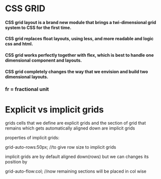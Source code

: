 # CSS GRID

#### CSS grid layout is a brand new module that brings a twi-dimensional grid system to CSS for the first time.

#### CSS grid replaces float layouts, using less, and more readable and logic css and html.

#### CSS grid works perfectly together with flex, which is best to handle one dimensional component and layouts.

#### CSS grid completely changes the way that we envision and build two dimensional layouts.




### fr = fractional unit


# Explicit vs implicit grids

grids cells that we define are explicit grids and the section of grid that
remains which gets automatically aligned down are implicit grids

properties of implicit grids:

grid-auto-rows:50px; //to give row size to implicit grids


implicit grids are by default aligned down(rows) but we can changes its position by

grid-auto-flow:col; //now remaining sections will be placed in col wise